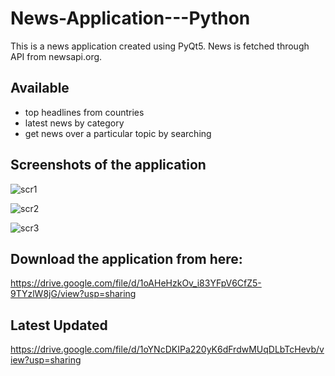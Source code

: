 # News-Application---Python

This is a news application created using PyQt5. News is fetched through API from newsapi.org.

## Available
* top headlines from countries
* latest news by category
* get news over a particular topic by searching

## Screenshots of the application
![scr1](https://user-images.githubusercontent.com/53531220/141673453-8dd2a53b-597a-4fe5-ab2e-702946514f34.JPG)

![scr2](https://user-images.githubusercontent.com/53531220/141673455-0c4abe53-991a-4c72-b5e9-24128bddb735.JPG)

![scr3](https://user-images.githubusercontent.com/53531220/141673460-9bdaaa18-5120-4f8c-bbcc-6b3232790997.JPG)


## Download the application from here:
https://drive.google.com/file/d/1oAHeHzkOv_i83YFpV6CfZ5-9TYzlW8jG/view?usp=sharing

## Latest Updated
https://drive.google.com/file/d/1oYNcDKIPa220yK6dFrdwMUqDLbTcHevb/view?usp=sharing
